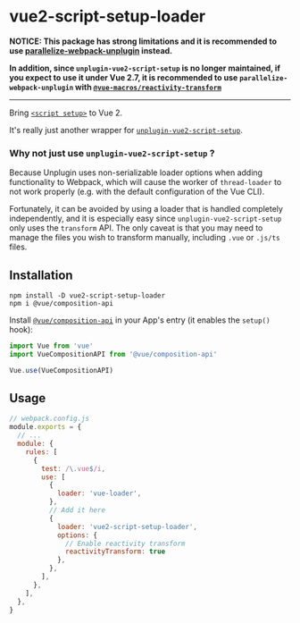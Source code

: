 # vue2-script-setup-loader

**NOTICE: This package has strong limitations and it is recommended to use [parallelize-webpack-unplugin](https://github.com/CyanSalt/parallelize-webpack-unplugin) instead.**

**In addition, since `unplugin-vue2-script-setup` is no longer maintained, if you expect to use it under Vue 2.7, it is recommended to use `parallelize-webpack-unplugin` with [`@vue-macros/reactivity-transform`](https://vue-macros.sxzz.moe/features/reactivity-transform.html)**

---

Bring [`<script setup>`](https://v3.vuejs.org/api/sfc-script-setup.html#sfc-script-setup) to Vue 2.

It's really just another wrapper for [`unplugin-vue2-script-setup`](https://github.com/antfu/unplugin-vue2-script-setup).

### Why not just use `unplugin-vue2-script-setup` ?

Because Unplugin uses non-serializable loader options when adding functionality to Webpack, which will cause the worker of `thread-loader` to not work properly (e.g. with the default configuration of the Vue CLI).

Fortunately, it can be avoided by using a loader that is handled completely independently, and it is especially easy since `unplugin-vue2-script-setup` only uses the `transform` API. The only caveat is that you may need to manage the files you wish to transform manually, including `.vue` or `.js/ts` files.

## Installation

```shell
npm install -D vue2-script-setup-loader
npm i @vue/composition-api
```

Install [`@vue/composition-api`](https://github.com/vuejs/composition-api) in your App's entry (it enables the `setup()` hook):

```javascript
import Vue from 'vue'
import VueCompositionAPI from '@vue/composition-api'

Vue.use(VueCompositionAPI)
```

## Usage

```javascript
// webpack.config.js
module.exports = {
  // ...
  module: {
    rules: [
      {
        test: /\.vue$/i,
        use: [
          {
            loader: 'vue-loader',
          },
          // Add it here
          {
            loader: 'vue2-script-setup-loader',
            options: {
              // Enable reactivity transform
              reactivityTransform: true
            },
          },
        ],
      },
    ],
  },
}
```
